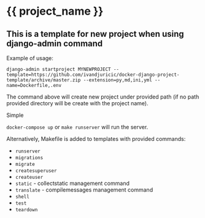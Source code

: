 # {{ project_name }}

## This is a template for new project when using django-admin command

Example of usage:

`django-admin startproject MYNEWPROJECT --template=https://github.com/ivandjuricic/docker-django-project-template/archive/master.zip --extension=py,md,ini,yml --name=Dockerfile,.env`

The command above will create new project under provided path (if no path provided directory will be create with the project name).

Simple

`docker-compose up` or `make runserver` will run the server. 

Alternatively, Makefile is added to templates with provided commands:
* `runserver`
* `migrations`
* `migrate`
* `createsuperuser`
* `createuser`
* `static` - collectstatic management command
* `translate` - compilemessages management command
* `shell`
* `test`
* `teardown`

